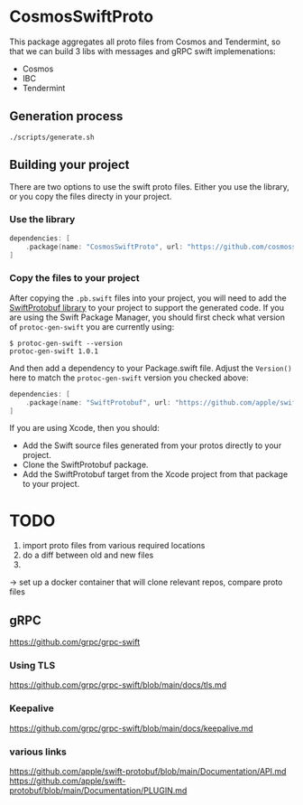 # CosmosSwiftProto

This package aggregates all proto files from Cosmos and Tendermint, so that we can build 3 libs with messages and gRPC swift implemenations:
- Cosmos
- IBC
- Tendermint


## Generation process

```
./scripts/generate.sh
```


## Building your project

There are two options to use the swift proto files. Either you use the library, or you copy the files directy in your project.

### Use the library
```swift
dependencies: [
    .package(name: "CosmosSwiftProto", url: "https://github.com/cosmosswift/swift-proto.git", branch: "main"),
]
```

### Copy the files to your project
After copying the `.pb.swift` files into your project, you will need
to add the
[SwiftProtobuf library](https://github.com/apple/swift-protobuf) to
your project to support the generated code.  If you are using the
Swift Package Manager, you should first check what version of
`protoc-gen-swift` you are currently using:

```
$ protoc-gen-swift --version
protoc-gen-swift 1.0.1
```

And then add a dependency to your Package.swift file.  Adjust the
`Version()` here to match the `protoc-gen-swift` version you checked
above:

```swift
dependencies: [
    .package(name: "SwiftProtobuf", url: "https://github.com/apple/swift-protobuf.git", from: "1.6.0"),
]
```

If you are using Xcode, then you should:

* Add the Swift source files generated from your protos directly to your
  project.
* Clone the SwiftProtobuf package.
* Add the SwiftProtobuf target from the Xcode project from that package to your
  project.
  

# TODO


1. import proto files from various required locations
2. do a diff between old and new files
3. 

-> set up a docker container that will clone relevant repos, compare proto files 

## gRPC
https://github.com/grpc/grpc-swift

### Using TLS
https://github.com/grpc/grpc-swift/blob/main/docs/tls.md
### Keepalive
https://github.com/grpc/grpc-swift/blob/main/docs/keepalive.md

### various links
https://github.com/apple/swift-protobuf/blob/main/Documentation/API.md
https://github.com/apple/swift-protobuf/blob/main/Documentation/PLUGIN.md

